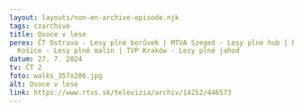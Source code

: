 ```yaml
---
layout: layouts/non-en-archive-episode.njk
tags: czarchive
title: Ovoce v lese
perex: ČT Ostrava - Lesy plné borůvek | MTVA Szeged - Lesy plné hub | RTVS
  Košice - Lesy plné malin | TVP Kraków - Lesy plné jahod
datum: 27. 7. 2024
tv: ČT 2
foto: walks_357x206.jpg
alt: Ovoce v lese
link: https://www.rtvs.sk/televizia/archiv/14252/446573
---
```

